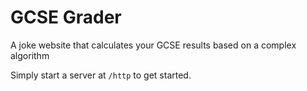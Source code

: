 # GCSE Grader
A joke website that calculates your GCSE results based on a complex algorithm

Simply start a server at `/http` to get started.